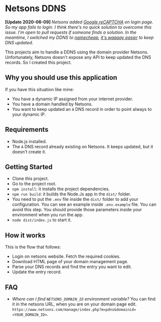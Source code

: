 # Netsons DDNS

**[Update 2020-06-09]** *Netsons added [Google reCAPTCHA](https://www.google.com/recaptcha/intro/v3.html) on login page. So my app fails to login. I think there's no quick solution to overcome this issue. I'm open to pull requests if someone finds a solution.*
*In the meantime, I switched my DDNS to [namecheap](https://www.namecheap.com/), [it's waaaay easier](https://www.namecheap.com/support/knowledgebase/article.aspx/29/11/how-do-i-use-a-browser-to-dynamically-update-the-hosts-ip) to keep DNS updated.*

This projects aim to handle a DDNS using the domain provider Netsons.
Unfortunately, Netsons doesn't expose any API to keep updated the DNS records. So I created this project.

## Why you should use this application

If you have this situation like mine:

- You have a dynamic IP assigned from your internet provider.
- You have a domain handled by Netsons.
- You want to keep updated an `A` DNS record in order to point always to your dynamic IP.

## Requirements

- Node.js installed.
- The `A` DNS record already existing on Netsons. It keeps updated, but it doesn't create it.

## Getting Started

- Clone this project.
- Go to the project root.
- `npm install`: it installs the project dependencies.
- `npm run build`: it builds the Node.Js app in the `dist/` folder.
- You need to put the `.env` file inside the `dist/` folder to add your configuration. You can see an example inside `.env.example` file.
  You can avoid this step. You should provide those parameters inside your environment when you run the app.
- `node dist/index.js` to start it.

## How it works

This is the flow that follows:

- Login on netsons website. Fetch the required cookies.
- Download HTML page of your domain management page.
- Parse your DNS records and find the entry you want to edit.
- Update the entry record.

## FAQ

- *Where can I find `NETSONS_DOMAIN_ID` environment variable?* You can find it in the netsons URL, when you are on your domain page edit.
  `https://www.netsons.com/manage/index.php?m=pdns&domainid=<YOUR_DOMAIN_ID>`.

